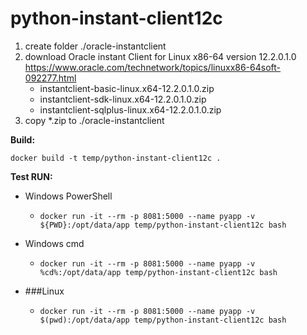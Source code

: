 # python-instant-client12c

1. create folder ./oracle-instantclient
2. download Oracle instant Client for Linux x86-64 version 12.2.0.1.0 https://www.oracle.com/technetwork/topics/linuxx86-64soft-092277.html
    - instantclient-basic-linux.x64-12.2.0.1.0.zip
    - instantclient-sdk-linux.x64-12.2.0.1.0.zip
    - instantclient-sqlplus-linux.x64-12.2.0.1.0.zip
3. copy *.zip to ./oracle-instantclient

__Build:__

```docker build -t temp/python-instant-client12c .```


__Test RUN:__ 

- Windows PowerShell
    - ```docker run -it --rm -p 8081:5000 --name pyapp -v ${PWD}:/opt/data/app temp/python-instant-client12c bash```

- Windows cmd
    - ```docker run -it --rm -p 8081:5000 --name pyapp -v %cd%:/opt/data/app temp/python-instant-client12c bash```

- ###Linux 
    - ```docker run -it --rm -p 8081:5000 --name pyapp -v $(pwd):/opt/data/app temp/python-instant-client12c bash```
